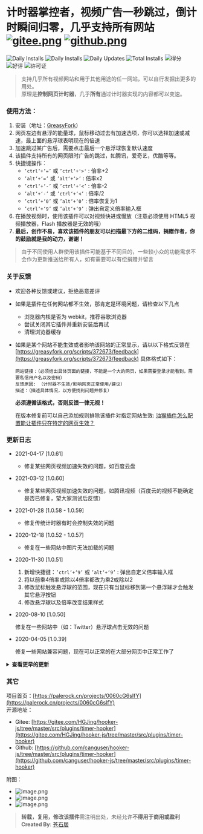 # 计时器掌控者，视频广告一秒跳过，倒计时瞬间归零，几乎支持所有网站 [![gitee.png](https://palerock.cn/api-provider/files/view?identity=L2FydGljbGUvaW1hZ2UvMjAyMDA2MjkxNTQyMTMwNzVXcWZyU2dTbC5wbmc=&w=20)](https://gitee.com/HGJing/hooker-js/tree/master/src/plugins/timer-hooker "Gitee")  [![github.png](https://palerock.cn/api-provider/files/view?identity=L2FydGljbGUvaW1hZ2UvMjAyMDA2MjkxNjU3NDkzMDkybWNLRXhHMi5wbmc=&w=20)](https://github.com/canguser/hooker-js/tree/master/src/plugins/timer-hooker "Github")

![Daily Installs](https://palerock.cn/node-service/images/greasyfork/views-info/372673)
![Daily Installs](https://palerock.cn/node-service/images/greasyfork/stats/daily-installs/372673)
![Daily Updates](https://palerock.cn/node-service/images/greasyfork/stats/daily-updates/372673)
![Total Installs](https://palerock.cn/node-service/images/greasyfork/stats/total-installs/372673)
![得分](https://palerock.cn/node-service/images/greasyfork/info/fan_score/372673?name=得分&rcolor=orange)
![好评](https://palerock.cn/node-service/images/greasyfork/info/good_ratings/372673?name=好评&rcolor=darkcyan)
![许可证](https://palerock.cn/node-service/images/greasyfork/info/license/372673?name=许可证&rcolor=blueviolet)

> 支持几乎所有视频网站和用于其他用途的任一网站，可以自行发掘出更多的用处。   
原理是**控制网页计时器**，几乎**所有**通过计时器实现的内容都可以变速。

### 使用方法：
1. 安装（地址：[GreasyFork](https://greasyfork.org/scripts/372673)）
2. 网页左边有悬浮的能量球，鼠标移动过去有加速选项，你可以选择加速或减速，最上面的悬浮球表明现在的倍速
3. 加速跳过某广告后，需要点击最后一个悬浮球恢复默认速度
4. 该插件支持所有的网页限时广告的跳过，如腾讯，爱奇艺，优酷等等。
5. 快捷键操作：
    - `’ctrl‘+‘=’` 或 `’ctrl‘+'>'` : 倍率+2
    - `’alt‘+‘=’` 或 `’alt‘+‘>’` : 倍率x2
    - `’ctrl‘+‘-’` 或 `’ctrl‘+‘<’` : 倍率-2
    - `’alt‘+‘-’` 或 `’ctrl‘+‘<’` : 倍率/2
    - `’ctrl‘+‘0’` 或 `’alt‘+‘0’` : 倍率恢复为1
    - `’ctrl‘+‘9’` 或 `’alt‘+‘9’` : 弹出自定义倍率输入框
6. 在播放视频时，使用该插件可以对视频快进或慢放（注意必须使用 HTML5 视频播放器，Flash 播放器是无效的哦）
7. **最后，创作不易，喜欢该插件的朋友可以扫描最下方的二维码，捐赠作者，你的鼓励就是我的动力，谢谢！**  

> 由于不同使用人群使用该插件可能基于不同目的，一些较小众的功能需求不会作为更新推送给所有人，如有需要可以有偿捐赠并留言

### 关于反馈
- 欢迎各种反馈或建议，拒绝恶意差评
- 如果是插件在任何网站都不生效，那肯定是环境问题，请检查以下几点
    - 浏览器内核是否为 webkit，推荐谷歌浏览器
    - 尝试关闭其它插件并重新安装后再试
    - 清理浏览器缓存
- 如果是某个网站不能生效或者影响该网站的正常显示，请以以下格式反馈在 [https://greasyfork.org/scripts/372673/feedback](https://greasyfork.org/scripts/372673/feedback)
    具体格式如下：

    ```
    网站链接：（必须给出具体页面的链接，不能是一个大的网页，如果需要登录才能看到，需要私信用户名以及密码）
    反馈原因: （计时器不生效/影响网页正常使用/建议）
    描述：（描述具体情况，以方便找到问题并修复）
    ```

    **必须遵循该格式，否则反馈一律无视！**

    在版本修复前可以自己添加规则排除该插件对指定网站生效: [油猴插件怎么配置能让插件只在特定的网页生效？](https://palerock.cn/articles/001w1s6gHGV)

### 更新日志

- 2021-04-17 [1.0.61]
    - 修复某些网页视频加速失效的问题，如百度云盘

- 2021-03-12 [1.0.60]
    - 修复某些网页视频加速失效的问题，如腾讯视频（百度云的视频不能确定是否已修复，望大家测试后反馈）

- 2021-01-28 [1.0.58 - 1.0.59]
    - 修复传统计时器有时会控制失效的问题

- 2020-12-18 [1.0.52 - 1.0.57]
    - 修复在一些网站中图片无法加载的问题

- 2020-11-30 [1.0.51]
    1. 新增快捷键：`’ctrl‘+‘9’` 或 `’alt‘+‘9’` : 弹出自定义倍率输入框
    2. 将以前乘4倍率或除以4倍率都改为乘2或除以2
    3. 修改鼠标触发悬浮球的范围，现在只有当鼠标移到第一个悬浮球才会触发其它悬浮按钮
    4. 修改悬浮球以及倍率改变结果样式

- 2020-08-10 [1.0.50]
    
    修复在一些网站中（如：Twitter）悬浮球点击无效的问题

- 2020-04-05 [1.0.39]
    
    修复一些网站兼容问题，现在可以正常的在大部分网页中正常工作了

<details><summary><b>查看更早的更新</b></summary>
<p>
<br>
- 2020-03-27 [1.0.37]

    修复影响iCloud等网站的页面正常加载的问题

    优化算法以避免多次出现影响相应网站加载的问题
<br>
- 2020-03-19 [1.0.31]

    现在只会出现一个悬浮球了，在网页的最左边，这个悬浮球可以控制所有的视频或计时器

    现在悬浮球会更快的出现在页面中

    界面小幅度修改
<br>
- 2020-03-16 [1.0.20]

    修复一个问题，该问题导致但不限于 B 站中的视频再变速后无法暂停
<br>
- 2020-03-03 [1.0.10]

    修复在某些网站中无法加速的issue, 如在百度网盘中播放视频
<br>
- 2020-02-27 [1.0.09]

    修复在部分网页中其网页内容无法点击的问题
<br>
- 2019-12-02 [1.0.01]

    代码小部分重构，提升版本号

    修复一些小问题
<br>
- 2019-09-05 [0.3.0003]

    修复在一些网站加载异常的问题。
<br>
- 2019-08-27 [0.3.0001]

    （实验性特性）支持优酷广告跳过

    （实验性特性）现在加速也对HTML5视频生效，这意味着你可以对视频快进或慢放啦。
<br>
- 2019-01-10 [0.2.0111]

    快捷键微调，原来的快捷键不变，现在也可以使用按键 '<' 和 '>' 代替 '-' 和 '=' 的功能，以防止快捷键冲突。具体看上面第五点快捷键操作。
<br>
- 2018-12-26 [0.2.0105]

    大版本issue修复，修复大部分网页打开出错的问题。

    测试特性：现在对网页加速也会加速网页的时间流逝（即浏览器获取到的本地时间也会随时间加速而获取到加速后的时间）。

    例如：加速前获取当前时间是10.00am, 60倍加速持续1分钟，此时获取当前时间就不该是10.01am而是11.00am
<br>
- 2018-11-19 [0.2.0049]

    测试性修复一些网页无法正常工作的issue
<br>
- 2018-10-30 [0.2.0048]

    更正天猫页面显示不正常的issue
<br>
- 2018-10-21 [0.2.0047]

    修复会影响JD登录的bug
<br>
- 2018-10-08 [0.2.0045]

    修复在爱奇艺中无法工作的情况
<br>
- 2018-09-29 [0.2.0022]

    修正快捷键操作：’ctrl‘+‘=’ : 倍率+2, ’alt‘+‘=’ : 倍率x4, ’ctrl‘+‘-’ : 倍率-2, ’alt‘+‘-’ : 倍率/4, ’ctrl‘+‘0’ 或 ’alt‘+‘0’ : 倍率恢复为1
<br>
- 2018-09-29 [0.2.0020]

    支持快捷键操作：’ctrl‘+‘=’ : 倍率+2, ’shift‘+‘=’ : 倍率x4, ’ctrl‘+‘-’ : 倍率-2, ’shift‘+‘-’ : 倍率/4, ’ctrl‘+‘0’ : 倍率恢复为1

    全屏显示倍率信息
<br>
</p>
</details>
    
### 其它

项目首页：[https://palerock.cn/projects/0060cG6sIfY](https://palerock.cn/projects/0060cG6sIfY)  
开源地址：
- Gitee: [https://gitee.com/HGJing/hooker-js/tree/master/src/plugins/timer-hooker](https://gitee.com/HGJing/hooker-js/tree/master/src/plugins/timer-hooker)  
- Github: [https://github.com/canguser/hooker-js/tree/master/src/plugins/timer-hooker](https://github.com/canguser/hooker-js/tree/master/src/plugins/timer-hooker)  

附图：  
- ![image.png](https://palerock.cn/api-provider/files/view?identity=L2FydGljbGUvaW1hZ2UvMjAyMDEwMjExMzQzNTAxMzE0VndKbTlEcS5wbmc=&w=300)
- ![image.png](https://palerock.cn/api-provider/files/view?identity=L2FydGljbGUvaW1hZ2UvMjAyMDEwMjExMzQ4MjAxNDROVGcySlgzbC5wbmc=&w=300)
- ![image.png](https://palerock.cn/api-provider/files/view?identity=L2FydGljbGUvaW1hZ2UvMjAyMDEwMjExMzQ4MzI0NDV6dDFDOWdlUS5wbmc=&w=300)



> **转载，复用，修改该插件**需注明出处，未经允许**不得用于商用或盈利**  
**Created By**: [苍石居](https://palerock.cn)